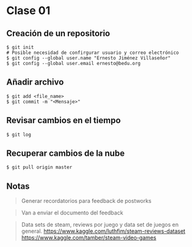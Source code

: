 # Clase 01

## Creación de un repositorio

```
$ git init
# Posible necesidad de confirgurar usuario y correo electrónico
$ git config --global user.name "Ernesto Jiménez Villaseñor"
$ git config --global user.email ernesto@bedu.org
```

## Añadir archivo
```
$ git add <file_name>
$ git commit -m "<Mensaje>"
```

## Revisar cambios en el tiempo

```
$ git log
```

## Recuperar cambios de la nube
 ```
 $ git pull origin master
 ```
 

## Notas

> Generar recordatorios para feedback de postworks

> Van a enviar el documento del feedback 

> Data sets de steam, reviews por juego y data set de juegos en general.
> https://www.kaggle.com/luthfim/steam-reviews-dataset
> https://www.kaggle.com/tamber/steam-video-games
